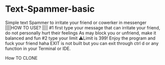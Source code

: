 # Text-Spammer-basic
Simple text  Spammer to irritate your friend or cowerker in messenger
||||HOW TO USE? ||||
#1 first type your message that can irritate your friend, do not personally hurt their feelings
As may block you or unfriend, make it balanced and fun
#2 type your limit 
⚠️Limit is 399!
Enjoy the program and fuck your friend haha
EXIT is not built but you can exit through ctrl d or any function in your
Terminal or IDE. 

How TO CLONE



